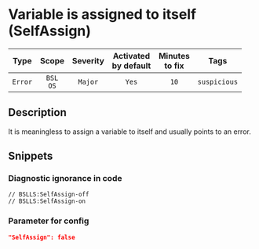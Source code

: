 # Variable is assigned to itself (SelfAssign)

|  Type   |        Scope        | Severity |    Activated<br>by default    |    Minutes<br>to fix    |     Tags     |
|:-------:|:-------------------:|:--------:|:-----------------------------:|:-----------------------:|:------------:|
| `Error` |    `BSL`<br>`OS`    | `Major`  |             `Yes`             |          `10`           | `suspicious` |

<!-- Блоки выше заполняются автоматически, не трогать -->
## Description

It is meaningless to assign a variable to itself and usually points to an error.

## Snippets

<!-- Блоки ниже заполняются автоматически, не трогать -->
### Diagnostic ignorance in code

```bsl
// BSLLS:SelfAssign-off
// BSLLS:SelfAssign-on
```

### Parameter for config

```json
"SelfAssign": false
```
